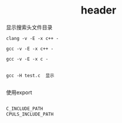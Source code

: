 <h1 align="center">header</h1>


显示搜索头文件目录

```shell
clang -v -E -x c++ -

gcc -v -E -x c++ -

gcc -v -E -x c -


gcc -H test.c  显示


```



使用export

```c++

C_INCLUDE_PATH
CPULS_INCLUDE_PATH

```





